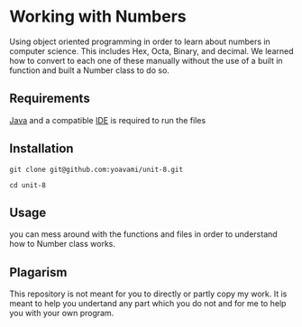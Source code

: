 # Working with Numbers
Using object oriented programming in order to learn about numbers in computer science. This includes Hex, Octa, Binary, and decimal. We learned how to convert to each one of these manually without the use of a built in function and built a Number class to do so. 
## Requirements
[Java](https://www.oracle.com/java/technologies/downloads/) and a compatible [IDE](https://www.jetbrains.com/idea/) is required to run the files
## Installation
```
git clone git@github.com:yoavami/unit-8.git

cd unit-8
```
## Usage
you can mess around with the functions and files in order to understand how to Number class works. 
## Plagarism
This repository is not meant for you to directly or partly copy my work. It is meant to help you undertand any part which you do not and for me to help you with your own program. 




